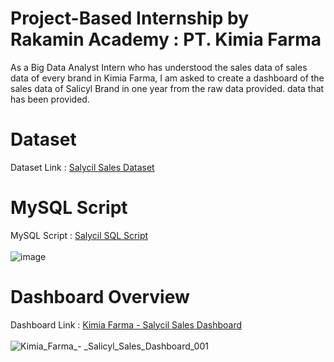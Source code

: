 # Project-Based Internship by Rakamin Academy : PT. Kimia Farma
As a Big Data Analyst Intern who has understood the sales data of sales data of every brand in Kimia Farma, I am asked to create a dashboard of the sales data of Salicyl Brand in one year from the raw data provided. 
data that has been provided.

# Dataset
Dataset Link : [Salycil Sales Dataset](https://rakamin-lms.s3.ap-southeast-1.amazonaws.com/vix-assets/kimiafarma/Data_Source_Task5.xlsx)

# MySQL Script
MySQL Script : [Salycil SQL Script](https://github.com/oktaviorezap/final-task-pbi-big-data-analytics-kimia-farma-oktaviorezaputra/blob/main/sql-script)
<br>
<br>
![image](https://github.com/user-attachments/assets/e8cae3d4-12ce-443f-b957-9e139b151670)


# Dashboard Overview
Dashboard Link : [Kimia Farma - Salycil Sales Dashboard](https://lookerstudio.google.com/reporting/9811708a-b888-4774-95cf-0f5699c9fbc8)
<br>
<br>
![Kimia_Farma_- _Salicyl_Sales_Dashboard_001](https://github.com/user-attachments/assets/c4cc258c-d631-4711-b243-6337b79b8d5a)
